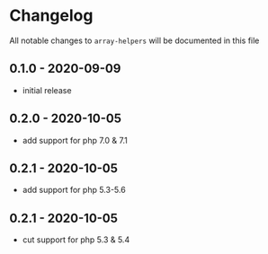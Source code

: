 # Changelog

All notable changes to `array-helpers` will be documented in this file

## 0.1.0 - 2020-09-09
- initial release


## 0.2.0 - 2020-10-05
- add support for php 7.0 & 7.1


## 0.2.1 - 2020-10-05
- add support for php 5.3-5.6


## 0.2.1 - 2020-10-05
- cut support for php 5.3 & 5.4
